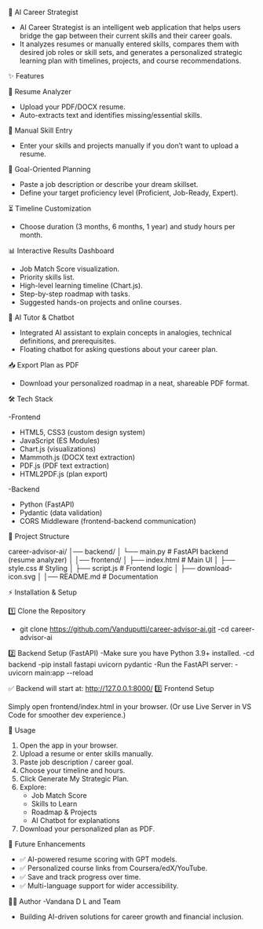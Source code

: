 🚀 AI Career Strategist

- AI Career Strategist is an intelligent web application that helps users bridge the gap between their current skills and their career goals.
- It analyzes resumes or manually entered skills, compares them with desired job roles or skill sets, and generates a personalized strategic learning plan with timelines, projects, and course recommendations.

✨ Features

📄 Resume Analyzer
- Upload your PDF/DOCX resume.
- Auto-extracts text and identifies missing/essential skills.

📝 Manual Skill Entry
- Enter your skills and projects manually if you don’t want to upload a resume.

🎯 Goal-Oriented Planning
- Paste a job description or describe your dream skillset.
- Define your target proficiency level (Proficient, Job-Ready, Expert).

⏳ Timeline Customization
- Choose duration (3 months, 6 months, 1 year) and study hours per month.

📊 Interactive Results Dashboard
- Job Match Score visualization.
- Priority skills list.
- High-level learning timeline (Chart.js).
- Step-by-step roadmap with tasks.
- Suggested hands-on projects and online courses.

🤖 AI Tutor & Chatbot
- Integrated AI assistant to explain concepts in analogies, technical definitions, and prerequisites.
- Floating chatbot for asking questions about your career plan.

📥 Export Plan as PDF
- Download your personalized roadmap in a neat, shareable PDF format.

🛠️ Tech Stack

-Frontend
   - HTML5, CSS3 (custom design system)
   - JavaScript (ES Modules)
   - Chart.js (visualizations)
   - Mammoth.js (DOCX text extraction)
   - PDF.js (PDF text extraction)
   - HTML2PDF.js (plan export)

-Backend
   - Python (FastAPI)
   - Pydantic (data validation)
   - CORS Middleware (frontend-backend communication)

📂 Project Structure

career-advisor-ai/
│── backend/
│   └── main.py          # FastAPI backend (resume analyzer)
│
│── frontend/
│   ├── index.html       # Main UI
│   ├── style.css        # Styling
│   ├── script.js        # Frontend logic
│   ├── download-icon.svg
│
│── README.md            # Documentation


⚡ Installation & Setup

1️⃣ Clone the Repository
- git clone https://github.com/Vanduputti/career-advisor-ai.git
-cd career-advisor-ai

2️⃣ Backend Setup (FastAPI)
-Make sure you have Python 3.9+ installed.
   -cd backend
   -pip install fastapi uvicorn pydantic 
-Run the FastAPI server:
   -uvicorn main:app --reload

✅ Backend will start at: http://127.0.0.1:8000/
3️⃣ Frontend Setup

Simply open frontend/index.html in your browser.
(Or use Live Server in VS Code for smoother dev experience.)

🎯 Usage

1. Open the app in your browser.
2. Upload a resume or enter skills manually.
3. Paste job description / career goal.
4. Choose your timeline and hours.
5. Click Generate My Strategic Plan.
6. Explore:
   - Job Match Score
   - Skills to Learn
   - Roadmap & Projects
   - AI Chatbot for explanations
7. Download your personalized plan as PDF.

🔮 Future Enhancements
- ✅ AI-powered resume scoring with GPT models.
- ✅ Personalized course links from Coursera/edX/YouTube.
- ✅ Save and track progress over time.
- ✅ Multi-language support for wider accessibility.

👩‍💻 Author
-Vandana D L and Team
- Building AI-driven solutions for career growth and financial inclusion.


